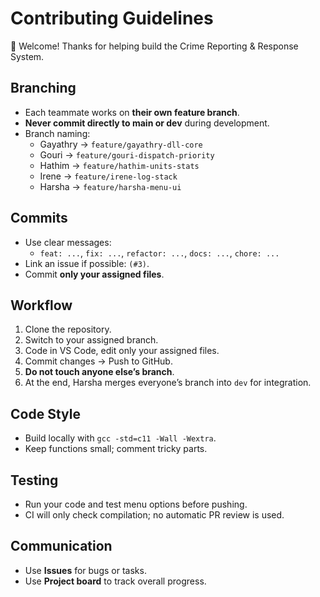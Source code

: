 # Contributing Guidelines

👋 Welcome! Thanks for helping build the Crime Reporting & Response System.

## Branching
- Each teammate works on **their own feature branch**.  
- **Never commit directly to main or dev** during development.
- Branch naming:
  - Gayathry → `feature/gayathry-dll-core`
  - Gouri → `feature/gouri-dispatch-priority`
  - Hathim → `feature/hathim-units-stats`
  - Irene → `feature/irene-log-stack`
  - Harsha → `feature/harsha-menu-ui`

## Commits
- Use clear messages:  
  - `feat: ...`, `fix: ...`, `refactor: ...`, `docs: ...`, `chore: ...`  
- Link an issue if possible: `(#3)`.  
- Commit **only your assigned files**.

## Workflow
1. Clone the repository.
2. Switch to your assigned branch.
3. Code in VS Code, edit only your assigned files.
4. Commit changes → Push to GitHub.
5. **Do not touch anyone else’s branch**.
6. At the end, Harsha merges everyone’s branch into `dev` for integration.

## Code Style
- Build locally with `gcc -std=c11 -Wall -Wextra`.
- Keep functions small; comment tricky parts.

## Testing
- Run your code and test menu options before pushing.
- CI will only check compilation; no automatic PR review is used.

## Communication
- Use **Issues** for bugs or tasks.
- Use **Project board** to track overall progress.

